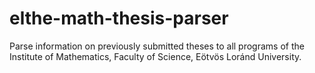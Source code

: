 # elthe-math-thesis-parser
Parse information on previously submitted theses to all programs of the Institute of Mathematics, Faculty of Science, Eötvös Loránd University.
